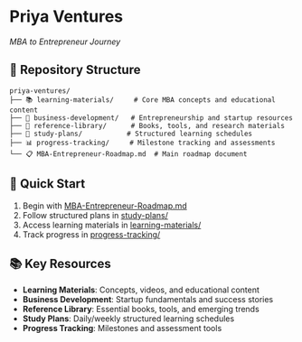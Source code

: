 # Priya Ventures
*MBA to Entrepreneur Journey*

## 📁 Repository Structure

```
priya-ventures/
├── 📚 learning-materials/     # Core MBA concepts and educational content
├── 🚀 business-development/   # Entrepreneurship and startup resources
├── 📖 reference-library/      # Books, tools, and research materials
├── 📅 study-plans/           # Structured learning schedules
├── 📊 progress-tracking/     # Milestone tracking and assessments
└── 📋 MBA-Entrepreneur-Roadmap.md  # Main roadmap document
```

## 🎯 Quick Start
1. Begin with [MBA-Entrepreneur-Roadmap.md](MBA-Entrepreneur-Roadmap.md)
2. Follow structured plans in [study-plans/](study-plans/)
3. Access learning materials in [learning-materials/](learning-materials/)
4. Track progress in [progress-tracking/](progress-tracking/)

## 📚 Key Resources
- **Learning Materials**: Concepts, videos, and educational content
- **Business Development**: Startup fundamentals and success stories
- **Reference Library**: Essential books, tools, and emerging trends
- **Study Plans**: Daily/weekly structured learning schedules
- **Progress Tracking**: Milestones and assessment tools